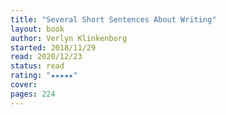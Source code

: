 ```yaml
---
title: "Several Short Sentences About Writing"
layout: book
author: Verlyn Klinkenborg
started: 2018/11/29
read: 2020/12/23
status: read
rating: "★★★★★"
cover: 
pages: 224
---
```

